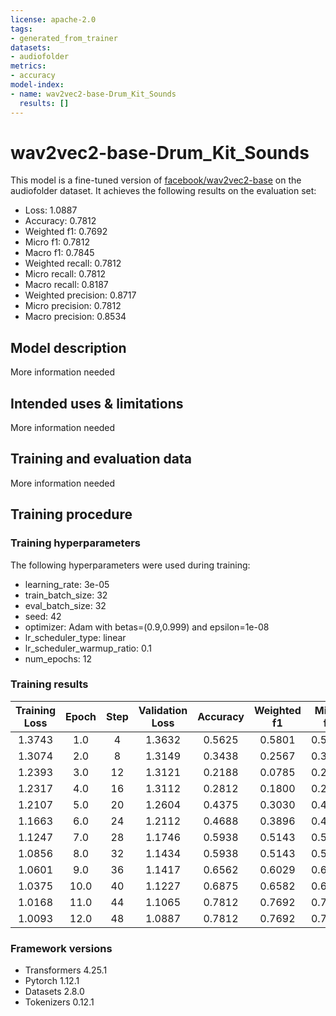 ```yaml
---
license: apache-2.0
tags:
- generated_from_trainer
datasets:
- audiofolder
metrics:
- accuracy
model-index:
- name: wav2vec2-base-Drum_Kit_Sounds
  results: []
---
```


<!-- This model card has been generated automatically according to the information the Trainer had access to. You
should probably proofread and complete it, then remove this comment. -->

# wav2vec2-base-Drum_Kit_Sounds

This model is a fine-tuned version of [facebook/wav2vec2-base](https://huggingface.co/facebook/wav2vec2-base) on the audiofolder dataset.
It achieves the following results on the evaluation set:
- Loss: 1.0887
- Accuracy: 0.7812
- Weighted f1: 0.7692
- Micro f1: 0.7812
- Macro f1: 0.7845
- Weighted recall: 0.7812
- Micro recall: 0.7812
- Macro recall: 0.8187
- Weighted precision: 0.8717
- Micro precision: 0.7812
- Macro precision: 0.8534

## Model description

More information needed

## Intended uses & limitations

More information needed

## Training and evaluation data

More information needed

## Training procedure

### Training hyperparameters

The following hyperparameters were used during training:
- learning_rate: 3e-05
- train_batch_size: 32
- eval_batch_size: 32
- seed: 42
- optimizer: Adam with betas=(0.9,0.999) and epsilon=1e-08
- lr_scheduler_type: linear
- lr_scheduler_warmup_ratio: 0.1
- num_epochs: 12

### Training results

| Training Loss | Epoch | Step | Validation Loss | Accuracy | Weighted f1 | Micro f1 | Macro f1 | Weighted recall | Micro recall | Macro recall | Weighted precision | Micro precision | Macro precision |
|:-------------:|:-----:|:----:|:---------------:|:--------:|:-----------:|:--------:|:--------:|:---------------:|:------------:|:------------:|:------------------:|:---------------:|:---------------:|
| 1.3743        | 1.0   | 4    | 1.3632          | 0.5625   | 0.5801      | 0.5625   | 0.5678   | 0.5625          | 0.5625       | 0.5670       | 0.6786             | 0.5625          | 0.6429          |
| 1.3074        | 2.0   | 8    | 1.3149          | 0.3438   | 0.2567      | 0.3438   | 0.2696   | 0.3438          | 0.3438       | 0.375        | 0.3067             | 0.3438          | 0.3148          |
| 1.2393        | 3.0   | 12   | 1.3121          | 0.2188   | 0.0785      | 0.2188   | 0.0897   | 0.2188          | 0.2188       | 0.25         | 0.0479             | 0.2188          | 0.0547          |
| 1.2317        | 4.0   | 16   | 1.3112          | 0.2812   | 0.1800      | 0.2812   | 0.2057   | 0.2812          | 0.2812       | 0.3214       | 0.2698             | 0.2812          | 0.3083          |
| 1.2107        | 5.0   | 20   | 1.2604          | 0.4375   | 0.3030      | 0.4375   | 0.3462   | 0.4375          | 0.4375       | 0.5          | 0.2552             | 0.4375          | 0.2917          |
| 1.1663        | 6.0   | 24   | 1.2112          | 0.4688   | 0.3896      | 0.4688   | 0.4310   | 0.4688          | 0.4688       | 0.5268       | 0.5041             | 0.4688          | 0.5404          |
| 1.1247        | 7.0   | 28   | 1.1746          | 0.5938   | 0.5143      | 0.5938   | 0.5603   | 0.5938          | 0.5938       | 0.6562       | 0.5220             | 0.5938          | 0.5609          |
| 1.0856        | 8.0   | 32   | 1.1434          | 0.5938   | 0.5143      | 0.5938   | 0.5603   | 0.5938          | 0.5938       | 0.6562       | 0.5220             | 0.5938          | 0.5609          |
| 1.0601        | 9.0   | 36   | 1.1417          | 0.6562   | 0.6029      | 0.6562   | 0.6389   | 0.6562          | 0.6562       | 0.7125       | 0.8440             | 0.6562          | 0.8217          |
| 1.0375        | 10.0  | 40   | 1.1227          | 0.6875   | 0.6582      | 0.6875   | 0.6831   | 0.6875          | 0.6875       | 0.7330       | 0.8457             | 0.6875          | 0.8237          |
| 1.0168        | 11.0  | 44   | 1.1065          | 0.7812   | 0.7692      | 0.7812   | 0.7845   | 0.7812          | 0.7812       | 0.8187       | 0.8717             | 0.7812          | 0.8534          |
| 1.0093        | 12.0  | 48   | 1.0887          | 0.7812   | 0.7692      | 0.7812   | 0.7845   | 0.7812          | 0.7812       | 0.8187       | 0.8717             | 0.7812          | 0.8534          |


### Framework versions

- Transformers 4.25.1
- Pytorch 1.12.1
- Datasets 2.8.0
- Tokenizers 0.12.1
